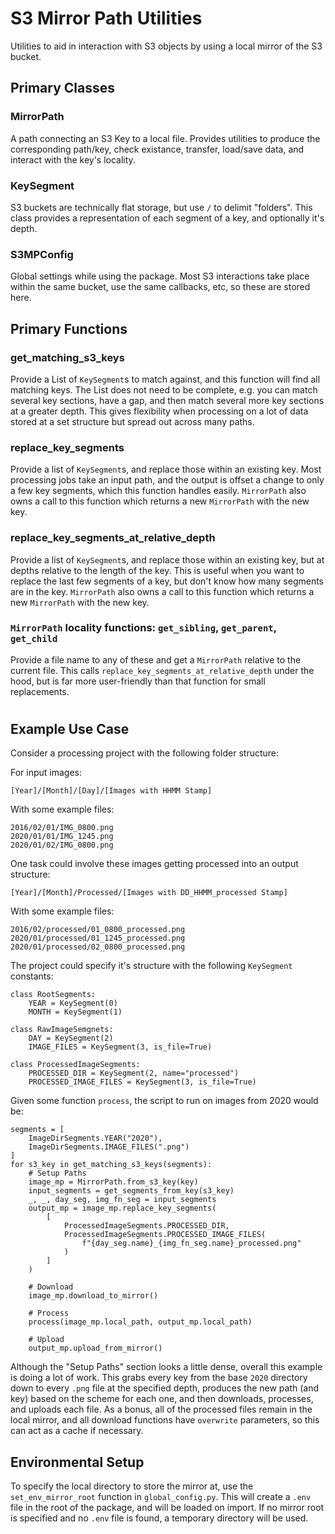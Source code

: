 # S3 Mirror Path Utilities  
Utilities to aid in interaction with S3 objects by using a local mirror of the S3 bucket. 
## Primary Classes 
### MirrorPath
A path connecting an S3 Key to a local file. Provides utilities to produce the corresponding path/key, check existance, transfer, load/save data, and interact with the key's locality.
### KeySegment
S3 buckets are technically flat storage, but use `/` to delimit "folders". This class provides a representation of each segment of a key, and optionally it's depth. 
### S3MPConfig
Global settings while using the package. Most S3 interactions take place within the same bucket, use the same callbacks, etc, so these are stored here.
## Primary Functions
### get_matching_s3_keys
Provide a List of `KeySegment`s to match against, and this function will find all matching keys. The List does not need to be complete, e.g. you can match several key sections, have a gap, and then match several more key sections at a greater depth. This gives flexibility when processing on a lot of data stored at a set structure but spread out across many paths. 
### replace_key_segments
Provide a list of `KeySegment`s, and replace those within an existing key. Most processing jobs take an input path, and the output is offset a change to only a few key segments, which this function handles easily.
`MirrorPath` also owns a call to this function which returns a new `MirrorPath` with the new key.
### replace_key_segments_at_relative_depth
Provide a list of `KeySegment`s, and replace those within an existing key, but at depths relative to the length of the key. This is useful when you want to replace the last few segments of a key, but don't know how many segments are in the key.
`MirrorPath` also owns a call to this function which returns a new `MirrorPath` with the new key.
### `MirrorPath` locality functions: `get_sibling`, `get_parent`, `get_child` 
Provide a file name to any of these and get a `MirrorPath` relative to the current file. This calls `replace_key_segments_at_relative_depth` under the hood, but is far more user-friendly than that function for small replacements.

#
# 

## Example Use Case 
Consider a processing project with the following folder structure:

For input images:
```
[Year]/[Month]/[Day]/[Images with HHMM Stamp]
```
With some example files:
```
2016/02/01/IMG_0800.png
2020/01/01/IMG_1245.png
2020/01/02/IMG_0800.png
```
One task could involve these images getting processed into an output structure:
```
[Year]/[Month]/Processed/[Images with DD_HHMM_processed Stamp]
```
With some example files:
```
2016/02/processed/01_0800_processed.png
2020/01/processed/01_1245_processed.png
2020/01/processed/02_0800_processed.png
```


The project could specify it's structure with the following `KeySegment` constants:
```
class RootSegments:
    YEAR = KeySegment(0)
    MONTH = KeySegment(1)

class RawImageSemgnets:
    DAY = KeySegment(2)
    IMAGE_FILES = KeySegment(3, is_file=True)

class ProcessedImageSegments:
    PROCESSED_DIR = KeySegment(2, name="processed")
    PROCESSED_IMAGE_FILES = KeySegment(3, is_file=True)
```

Given some function `process`, the script to run on images from 2020 would be:
```
segments = [ 
    ImageDirSegments.YEAR("2020"),
    ImageDirSegments.IMAGE_FILES(".png")
]
for s3_key in get_matching_s3_keys(segments):
    # Setup Paths
    image_mp = MirrorPath.from_s3_key(key)
    input_segments = get_segments_from_key(s3_key)
    _, _, day_seg, img_fn_seg = input_segments
    output_mp = image_mp.replace_key_segments( 
        [ 
            ProcessedImageSegments.PROCESSED_DIR,
            ProcessedImageSegments.PROCESSED_IMAGE_FILES(
                f"{day_seg.name}_{img_fn_seg.name}_processed.png"
            )
        ]
    )

    # Download 
    image_mp.download_to_mirror() 

    # Process
    process(image_mp.local_path, output_mp.local_path)

    # Upload
    output_mp.upload_from_mirror()
```
Although the "Setup Paths" section looks a little dense, overall this example is doing a lot of work. This grabs every key from the base `2020` directory down to every `.png` file at the specified depth, produces the new path (and key) based on the scheme for each one, and then downloads, processes, and uploads each file. As a bonus, all of the processed files remain in the local mirror, and all download functions have `overwrite` parameters, so this can act as a cache if necessary. 


## Environmental Setup

To specify the local directory to store the mirror at, use the `set_env_mirror_root` function in `global_config.py`. This will create a `.env` file in the root of the package, and will be loaded on import. 
If no mirror root is specified and no `.env` file is found, a temporary directory will be used.
